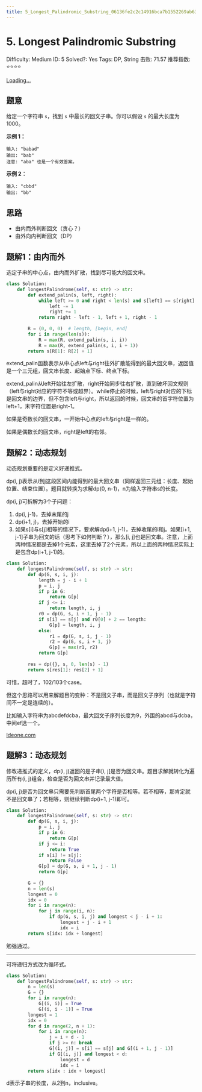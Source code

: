 ```yaml
---
title: 5_Longest_Palindromic_Substring_06136fe2c2c14916bca7b1552269ab63
---
```


# 5. Longest Palindromic Substring

Difficulty: Medium
ID: 5
Solved?: Yes
Tags: DP, String
击败: 71.57
推荐指数: ⭐⭐⭐⭐

[Loading...](https://leetcode.com/problems/longest-palindromic-substring/)

## 题意

给定一个字符串 `s`，找到 `s` 中最长的回文子串。你可以假设 `s` 的最大长度为 1000。

**示例 1：**

```
输入: "babad"
输出: "bab"
注意: "aba" 也是一个有效答案。
```

**示例 2：**

```
输入: "cbbd"
输出: "bb"
```

## 思路

- 由内而外判断回文（贪心？）
- 由外向内判断回文（DP）

## 题解1：由内而外

选定子串的中心点，由内而外扩散，找到尽可能大的回文串。

```python
class Solution:
    def longestPalindrome(self, s: str) -> str:
        def extend_palin(s, left, right):
            while left >= 0 and right < len(s) and s[left] == s[right]:
                left -= 1
                right += 1
            return right - left - 1, left + 1, right - 1
        
        R = (0, 0, 0)  # length, [begin, end]
        for i in range(len(s)):
            R = max(R, extend_palin(s, i, i))
            R = max(R, extend_palin(s, i, i + 1))
        return s[R[1]: R[2] + 1]
```

extend_palin函数表示从中心点left与right往外扩散能得到的最大回文串，返回值是一个三元组，回文串长度、起始点下标、终点下标。

extend_palin从left开始往左扩散，right开始同步往右扩散，直到破坏回文规则（left与right对应的字符不等或越界）。while停止的时候，left与right对应的下标是回文串的边界，但不包含left与right，所以返回的时候，回文串的首字符位置为left+1，末字符位置是right-1。

如果是奇数长的回文串，一开始中心点的left与right是一样的。

如果是偶数长的回文串，right是left的右邻。

## 题解2：动态规划

动态规划重要的是定义好递推式。

dp(i, j)表示从i到j这段区间内能得到的最大回文串（同样返回三元组：长度、起始位置、结束位置）。题目就转换为求解dp(0, n-1)，n为输入字符串s的长度。

dp(i, j)可拆解为3个子问题：

1. dp(i, j-1)，去掉末尾的j
2. dp(i+1, j)，去掉开始的i
3. 如果s[i]与s[j]相等的情况下，要求解dp(i+1, j-1)，去掉收尾的i和j。如果[i+1, j-1]子串为回文的话（思考下如何判断？），那么[i, j]也是回文串。注意，上面两种情况都是去掉1个元素，这里去掉了2个元素，所以上面的两种情况实际上是包含dp(i+1, j-1)的。

```python
class Solution:
    def longestPalindrome(self, s: str) -> str:
        def dp(G, s, i, j):
            length = j - i + 1
            p = i, j
            if p in G:
                return G[p]
            if j <= i:
                return length, i, j
            r0 = dp(G, s, i + 1, j - 1)
            if s[i] == s[j] and r0[0] + 2 == length:
                G[p] = length, i, j
            else:
                r1 = dp(G, s, i, j - 1)
                r2 = dp(G, s, i + 1, j)
                G[p] = max(r1, r2)
            return G[p]
        
        res = dp({}, s, 0, len(s) - 1)
        return s[res[1]: res[2] + 1]
```

可惜，超时了，102/103个case。

但这个思路可以用来解题目的变种：不是回文子串，而是回文子序列（也就是字符间不一定是连续的）。

比如输入字符串为abcdefdcba，最大回文子序列长度为9，外围的abcd与dcba，中间ef选一个。

[Ideone.com](https://ideone.com/JqXDEo)

## 题解3：动态规划

修改递推式的定义，dp(i, j)返回的是子串[i, j]是否为回文串。题目求解就转化为遍历所有(i, j)组合，检查是否为回文串并记录最大值。

dp(i, j)是否为回文串只需要先判断首尾两个字符是否相等。若不相等，那肯定就不是回文串了；若相等，则继续判断dp(i+1, j-1)即可。

```python
class Solution:
    def longestPalindrome(self, s: str) -> str:
        def dp(G, s, i, j):
            p = i, j
            if p in G:
                return G[p]
            if j <= i:
                return True
            if s[i] != s[j]:
                return False
            G[p] = dp(G, s, i + 1, j - 1)
            return G[p]
        
        G = {}
        n = len(s)
        longest = 0
        idx = 0
        for i in range(n):
            for j in range(i, n):
                if dp(G, s, i, j) and longest < j - i + 1:
                    longest = j - i + 1
                    idx = i
        return s[idx: idx + longest]
```

勉强通过。

---

可将递归方式改为循环式。

```python
class Solution:
    def longestPalindrome(self, s: str) -> str:
        n = len(s)
        G = {}
        for i in range(n):
            G[(i, i)] = True
            G[(i, i - 1)] = True
        longest = 1
        idx = 0
        for d in range(2, n + 1):
            for i in range(n):
                j = i + d - 1
                if j >= n: break
                G[(i, j)] = s[i] == s[j] and G[(i + 1, j - 1)]
                if G[(i, j)] and longest < d:
                    longest = d
                    idx = i
        return s[idx : idx + longest]
```

d表示子串的长度，从2到n，inclusive。
